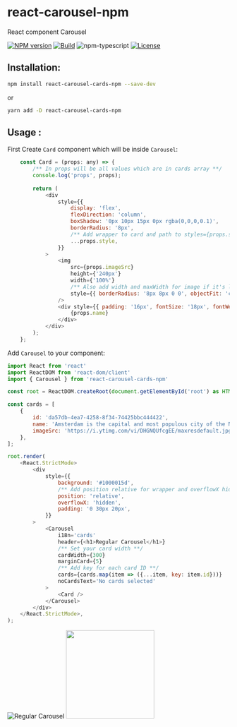 # react-carousel-npm
React component Carousel

[![NPM version][npm-image]][npm-url]
[![Build][github-build]][github-build-url]
![npm-typescript]
[![License][github-license]][github-license-url]

## Installation:

```bash
npm install react-carousel-cards-npm --save-dev
```

or

```bash
yarn add -D react-carousel-cards-npm
```

## Usage :

First Create `Card` component which will be inside `Carousel`:

```javascript
    const Card = (props: any) => {
        /** In props will be all values which are in cards array **/
        console.log('props', props);
    
        return (
            <div
                style={{
                    display: 'flex',
                    flexDirection: 'column',
                    boxShadow: '0px 10px 15px 0px rgba(0,0,0,0.1)',
                    borderRadius: '8px',
                    /** Add wrapper to card and path to styles={props.style} for correct displaying **/
                    ...props.style,
                }}
            >
                <img
                    src={props.imageSrc}
                    height={'240px'}
                    width={'100%'}
                    /** Also add width and maxWidth for image if it's large **/
                    style={{ borderRadius: '8px 8px 0 0', objectFit: 'cover', width: props.width, maxWidth: props.maxWidth }}
                />
                <div style={{ padding: '16px', fontSize: '18px', fontWeight: 700, borderRadius: '0 0 8px 8px' }}>
                    {props.name}
                </div>
            </div>
        );
    };
```

Add `Carousel` to your component:

```js
import React from 'react'
import ReactDOM from 'react-dom/client'
import { Carousel } from 'react-carousel-cards-npm'

const root = ReactDOM.createRoot(document.getElementById('root') as HTMLElement);

const cards = [
	{
		id: 'da57db-4ea7-4258-8f34-74425bbc444422',
		name: 'Amsterdam is the capital and most populous city of the Netherlands.',
		imageSrc: 'https://i.ytimg.com/vi/DHGNQUfcgEE/maxresdefault.jpg',
	},
];

root.render(
	<React.StrictMode>
		<div
			style={{
				background: '#1000015d',
				/** Add position relative for wrapper and overflowX hidden for hidding side cards **/
				position: 'relative',
				overflowX: 'hidden',
				padding: '0 30px 20px',
			}}
		>
			<Carousel
				i18n='cards'
				header={<h1>Regular Carousel</h1>}
                /** Set your card width **/
				cardWidth={300}
				marginCard={5}
                /** Add key for each card ID **/
				cards={cards.map(item => ({...item, key: item.id}))}
				noCardsText='No cards selected'
			>
				<Card />
			</Carousel>
		</div>
	</React.StrictMode>,
);
```

![Regular Carousel](https://github.com/pryvalovbogdan/react-carousel-npm/blob/update-readme-with-all-cases/public/RegularCarousel.gif)
<img src="https://github.com/pryvalovbogdan/react-carousel-npm/blob/update-readme-with-all-cases/public/RegularCarousel.gif" width="200px">

[npm-url]: https://www.npmjs.com/package/react-carousel-cards-npm
[npm-image]: https://img.shields.io/npm/v/react-carousel-cards-npm
[github-license]: https://img.shields.io/github/license/pryvalovbogdan/react-carousel-npm
[github-license-url]: https://github.com/pryvalovbogdan/react-carousel-npm/blob/main/LICENSE
[github-build]: https://github.com/pryvalovbogdan/react-carousel-npm/actions/workflows/publish.yml/badge.svg
[github-build-url]: https://github.com/pryvalovbogdan/react-carousel-npm/actions/workflows/publish.yml
[npm-typescript]: https://img.shields.io/npm/types/react-carousel-cards-npm
